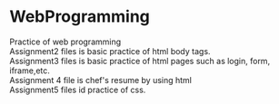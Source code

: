 # WebProgramming
 Practice of web programming<br>
 Assignment2 files is basic practice of html body tags.<br>
 Assignment3 files is basic practice of html pages such as login, form, iframe,etc.<br>
 Assignment 4 file is chef's resume by using html<br>
 Assignment5 files id practice of css.<br>
